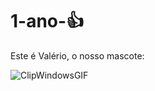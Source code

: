 # 1-ano-👍
Este é Valério, o nosso mascote:

![ClipWindowsGIF](https://github.com/user-attachments/assets/ae764af9-2eb2-4fa9-8d8c-bac0d3aa28e5)
